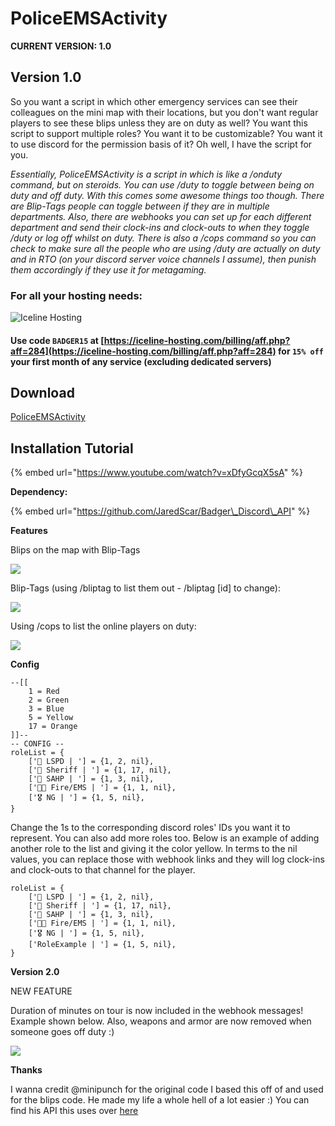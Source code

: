 # PoliceEMSActivity

**CURRENT VERSION: 1.0**

## **Version 1.0** 

So you want a script in which other emergency services can see their colleagues on the mini map with their locations, but you don't want regular players to see these blips unless they are on duty as well? You want this script to support multiple roles? You want it to be customizable? You want it to use discord for the permission basis of it? Oh well, I have the script for you.

_Essentially, PoliceEMSActivity is a script in which is like a /onduty command, but on steroids. You can use /duty to toggle between being on duty and off duty. With this comes some awesome things too though. There are Blip-Tags people can toggle between if they are in multiple departments. Also, there are webhooks you can set up for each different department and send their clock-ins and clock-outs to when they toggle /duty or log off whilst on duty. There is also a /cops command so you can check to make sure all the people who are using /duty are actually on duty and in RTO \(on your discord server voice channels I assume\), then punish them accordingly if they use it for metagaming._

### For all your hosting needs:

![Iceline Hosting](https://i.gyazo.com/24c65c27acc53ce0656cda7e7ed29230.gif)

#### Use code `BADGER15` at [https://iceline-hosting.com/billing/aff.php?aff=284](https://iceline-hosting.com/billing/aff.php?aff=284) for `15% off` your first month of any service \(excluding dedicated servers\)

## **Download**

 [PoliceEMSActivity](https://github.com/TheWolfBadger/PoliceEMSActivity)

## **Installation Tutorial** 

{% embed url="https://www.youtube.com/watch?v=xDfyGcqX5sA" %}

**Dependency:** 

{% embed url="https://github.com/JaredScar/Badger\_Discord\_API" %}

**Features** 

Blips on the map with Blip-Tags

![](https://i.gyazo.com/47fd9b1214ab90f3fe0e5ffab28fb892.png)

Blip-Tags \(using /bliptag to list them out - /bliptag \[id\] to change\): 

![](https://i.gyazo.com/5039d464bab28edb0457528be8b388e5.png)

Using /cops to list the online players on duty: 

![](https://i.gyazo.com/fc94e5f06e2f18a08aa28d0aacebc063.png)



**Config**

```text
--[[
    1 = Red
    2 = Green
    3 = Blue
    5 = Yellow
    17 = Orange
]]--
-- CONFIG --
roleList = { 
    ['👮 LSPD | '] = {1, 2, nil},
    ['👮 Sheriff | '] = {1, 17, nil},
    ['👮 SAHP | '] = {1, 3, nil},
    ['👨‍🚒 Fire/EMS | '] = {1, 1, nil},
    ['🎖️ NG | '] = {1, 5, nil},
}
```

Change the 1s to the corresponding discord roles' IDs you want it to represent. You can also add more roles too. Below is an example of adding another role to the list and giving it the color yellow. In terms to the nil values, you can replace those with webhook links and they will log clock-ins and clock-outs to that channel for the player.

```text
roleList = { 
    ['👮 LSPD | '] = {1, 2, nil},
    ['👮 Sheriff | '] = {1, 17, nil},
    ['👮 SAHP | '] = {1, 3, nil},
    ['👨‍🚒 Fire/EMS | '] = {1, 1, nil},
    ['🎖️ NG | '] = {1, 5, nil},
    ['RoleExample | '] = {1, 5, nil},
}
```

**Version 2.0** 

NEW FEATURE

Duration of minutes on tour is now included in the webhook messages! Example shown below. Also, weapons and armor are now removed when someone goes off duty :\)

![](https://i.gyazo.com/70c849fce1be1d54c9ccd822744a1ae3.png)

**Thanks** 

I wanna credit @minipunch for the original code I based this off of and used for the blips code. He made my life a whole hell of a lot easier :\) You can find his API this uses over [here](https://forum.cfx.re/t/release-emergencyblips/493022)

